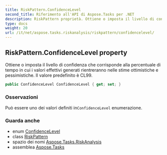 ```yaml
---
title: RiskPattern.ConfidenceLevel
second_title: Riferimento all'API di Aspose.Tasks per .NET
description: RiskPattern proprietà. Ottiene o imposta il livello di confidenza che corrisponde alla percentuale di tempo in cui i valori effettivi generati rientreranno nelle stime ottimistiche e pessimistiche. Il valore predefinito è CL99.
type: docs
weight: 20
url: /it/net/aspose.tasks.riskanalysis/riskpattern/confidencelevel/
---
```

## RiskPattern.ConfidenceLevel property

Ottiene o imposta il livello di confidenza che corrisponde alla percentuale di tempo in cui i valori effettivi generati rientreranno nelle stime ottimistiche e pessimistiche. Il valore predefinito è CL99.

```csharp
public ConfidenceLevel ConfidenceLevel { get; set; }
```

### Osservazioni

Può essere uno dei valori definiti in`ConfidenceLevel` enumerazione.

### Guarda anche

* enum [ConfidenceLevel](../../confidencelevel/)
* class [RiskPattern](../)
* spazio dei nomi [Aspose.Tasks.RiskAnalysis](../../riskpattern/)
* assemblea [Aspose.Tasks](../../../)


